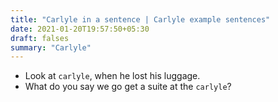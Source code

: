 ```yaml
---
title: "Carlyle in a sentence | Carlyle example sentences"
date: 2021-01-20T19:57:50+05:30
draft: falses
summary: "Carlyle"
---
```

- Look at `carlyle`, when he lost his luggage.
- What do you say we go get a suite at the `carlyle`?
                 
